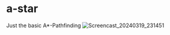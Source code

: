 # a-star
Just the basic A*-Pathfinding
![Screencast_20240319_231451](https://github.com/0x3alex/a-star/assets/90933044/b17316ae-d4ba-4481-9b1f-2a470018db24)

